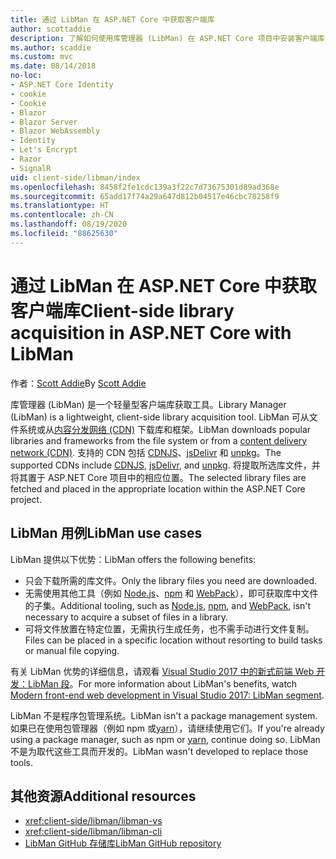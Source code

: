 ```yaml
---
title: 通过 LibMan 在 ASP.NET Core 中获取客户端库
author: scottaddie
description: 了解如何使用库管理器 (LibMan) 在 ASP.NET Core 项目中安装客户端库资产。
ms.author: scaddie
ms.custom: mvc
ms.date: 08/14/2018
no-loc:
- ASP.NET Core Identity
- cookie
- Cookie
- Blazor
- Blazor Server
- Blazor WebAssembly
- Identity
- Let's Encrypt
- Razor
- SignalR
uid: client-side/libman/index
ms.openlocfilehash: 8458f2fe1cdc139a3f22c7d73675301d89ad368e
ms.sourcegitcommit: 65add17f74a29a647d812b04517e46cbc78258f9
ms.translationtype: HT
ms.contentlocale: zh-CN
ms.lasthandoff: 08/19/2020
ms.locfileid: "88625630"
---
```

# <a name="client-side-library-acquisition-in-aspnet-core-with-libman"></a><span data-ttu-id="dcb8e-103">通过 LibMan 在 ASP.NET Core 中获取客户端库</span><span class="sxs-lookup"><span data-stu-id="dcb8e-103">Client-side library acquisition in ASP.NET Core with LibMan</span></span>

<span data-ttu-id="dcb8e-104">作者：[Scott Addie](https://twitter.com/Scott_Addie)</span><span class="sxs-lookup"><span data-stu-id="dcb8e-104">By [Scott Addie](https://twitter.com/Scott_Addie)</span></span>

<span data-ttu-id="dcb8e-105">库管理器 (LibMan) 是一个轻量型客户端库获取工具。</span><span class="sxs-lookup"><span data-stu-id="dcb8e-105">Library Manager (LibMan) is a lightweight, client-side library acquisition tool.</span></span> <span data-ttu-id="dcb8e-106">LibMan 可从文件系统或从[内容分发网络 (CDN)](https://wikipedia.org/wiki/Content_delivery_network) 下载库和框架。</span><span class="sxs-lookup"><span data-stu-id="dcb8e-106">LibMan downloads popular libraries and frameworks from the file system or from a [content delivery network (CDN)](https://wikipedia.org/wiki/Content_delivery_network).</span></span> <span data-ttu-id="dcb8e-107">支持的 CDN 包括 [CDNJS](https://cdnjs.com/)、[jsDelivr](https://www.jsdelivr.com/) 和 [unpkg](https://unpkg.com/#/)。</span><span class="sxs-lookup"><span data-stu-id="dcb8e-107">The supported CDNs include [CDNJS](https://cdnjs.com/), [jsDelivr](https://www.jsdelivr.com/), and [unpkg](https://unpkg.com/#/).</span></span> <span data-ttu-id="dcb8e-108">将提取所选库文件，并将其置于 ASP.NET Core 项目中的相应位置。</span><span class="sxs-lookup"><span data-stu-id="dcb8e-108">The selected library files are fetched and placed in the appropriate location within the ASP.NET Core project.</span></span>

## <a name="libman-use-cases"></a><span data-ttu-id="dcb8e-109">LibMan 用例</span><span class="sxs-lookup"><span data-stu-id="dcb8e-109">LibMan use cases</span></span>

<span data-ttu-id="dcb8e-110">LibMan 提供以下优势：</span><span class="sxs-lookup"><span data-stu-id="dcb8e-110">LibMan offers the following benefits:</span></span>

* <span data-ttu-id="dcb8e-111">只会下载所需的库文件。</span><span class="sxs-lookup"><span data-stu-id="dcb8e-111">Only the library files you need are downloaded.</span></span>
* <span data-ttu-id="dcb8e-112">无需使用其他工具（例如 [Node.js](https://nodejs.org)、[npm](https://www.npmjs.com) 和 [ WebPack](https://webpack.js.org)），即可获取库中文件的子集。</span><span class="sxs-lookup"><span data-stu-id="dcb8e-112">Additional tooling, such as [Node.js](https://nodejs.org), [npm](https://www.npmjs.com), and [WebPack](https://webpack.js.org), isn't necessary to acquire a subset of files in a library.</span></span>
* <span data-ttu-id="dcb8e-113">可将文件放置在特定位置，无需执行生成任务，也不需手动进行文件复制。</span><span class="sxs-lookup"><span data-stu-id="dcb8e-113">Files can be placed in a specific location without resorting to build tasks or manual file copying.</span></span>

<span data-ttu-id="dcb8e-114">有关 LibMan 优势的详细信息，请观看 [Visual Studio 2017 中的新式前端 Web 开发：LibMan 段](https://channel9.msdn.com/Events/Build/2017/B8073#time=43m34s)。</span><span class="sxs-lookup"><span data-stu-id="dcb8e-114">For more information about LibMan's benefits, watch [Modern front-end web development in Visual Studio 2017: LibMan segment](https://channel9.msdn.com/Events/Build/2017/B8073#time=43m34s).</span></span>

<span data-ttu-id="dcb8e-115">LibMan 不是程序包管理系统。</span><span class="sxs-lookup"><span data-stu-id="dcb8e-115">LibMan isn't a package management system.</span></span> <span data-ttu-id="dcb8e-116">如果已在使用包管理器（例如 npm 或[yarn](https://yarnpkg.com)），请继续使用它们。</span><span class="sxs-lookup"><span data-stu-id="dcb8e-116">If you're already using a package manager, such as npm or [yarn](https://yarnpkg.com), continue doing so.</span></span> <span data-ttu-id="dcb8e-117">LibMan 不是为取代这些工具而开发的。</span><span class="sxs-lookup"><span data-stu-id="dcb8e-117">LibMan wasn't developed to replace those tools.</span></span>

## <a name="additional-resources"></a><span data-ttu-id="dcb8e-118">其他资源</span><span class="sxs-lookup"><span data-stu-id="dcb8e-118">Additional resources</span></span>

* <xref:client-side/libman/libman-vs>
* <xref:client-side/libman/libman-cli>
* [<span data-ttu-id="dcb8e-119">LibMan GitHub 存储库</span><span class="sxs-lookup"><span data-stu-id="dcb8e-119">LibMan GitHub repository</span></span>](https://github.com/aspnet/LibraryManager)
